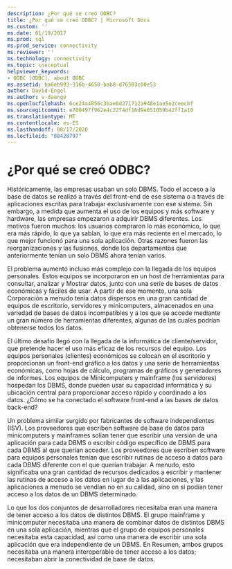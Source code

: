 ```yaml
---
description: ¿Por qué se creó ODBC?
title: ¿Por qué se creó ODBC? | Microsoft Docs
ms.custom: ''
ms.date: 01/19/2017
ms.prod: sql
ms.prod_service: connectivity
ms.reviewer: ''
ms.technology: connectivity
ms.topic: conceptual
helpviewer_keywords:
- ODBC [ODBC], about ODBC
ms.assetid: ba6eb993-316b-4650-bab8-d76583c00e53
author: David-Engel
ms.author: v-daenge
ms.openlocfilehash: 6ce24a4856c3bae6d271712a948e1ae5e2ceecbf
ms.sourcegitcommit: e700497f962e4c2274df16d9e651059b42ff1a10
ms.translationtype: MT
ms.contentlocale: es-ES
ms.lasthandoff: 08/17/2020
ms.locfileid: "88428797"
---
```

# <a name="why-was-odbc-created"></a>¿Por qué se creó ODBC?
Históricamente, las empresas usaban un solo DBMS. Todo el acceso a la base de datos se realizó a través del front-end de ese sistema o a través de aplicaciones escritas para trabajar exclusivamente con ese sistema. Sin embargo, a medida que aumenta el uso de los equipos y más software y hardware, las empresas empezaron a adquirir DBMS diferentes. Los motivos fueron muchos: los usuarios compraron lo más económico, lo que era más rápido, lo que ya sabían, lo que era más reciente en el mercado, lo que mejor funcionó para una sola aplicación. Otras razones fueron las reorganizaciones y las fusiones, donde los departamentos que anteriormente tenían un solo DBMS ahora tenían varios.  
  
 El problema aumentó incluso más complejo con la llegada de los equipos personales. Estos equipos se incorporaron en un host de herramientas para consultar, analizar y Mostrar datos, junto con una serie de bases de datos económicas y fáciles de usar. A partir de ese momento, una sola Corporación a menudo tenía datos dispersos en una gran cantidad de equipos de escritorio, servidores y minicomputers, almacenados en una variedad de bases de datos incompatibles y a los que se accede mediante un gran número de herramientas diferentes, algunas de las cuales podrían obtenerse todos los datos.  
  
 El último desafío llegó con la llegada de la informática de cliente/servidor, que pretende hacer el uso más eficaz de los recursos del equipo. Los equipos personales (clientes) económicos se colocan en el escritorio y proporcionan un front-end gráfico a los datos y una serie de herramientas económicas, como hojas de cálculo, programas de gráficos y generadores de informes. Los equipos de Minicomputers y mainframe (los servidores) hospedan los DBMS, donde pueden usar su capacidad informática y su ubicación central para proporcionar acceso rápido y coordinado a los datos. ¿Cómo se ha conectado el software front-end a las bases de datos back-end?  
  
 Un problema similar surgido por fabricantes de software independientes (ISV). Los proveedores que escriben software de base de datos para minicomputers y mainframes solían tener que escribir una versión de una aplicación para cada DBMS o escribir código específico de DBMS para cada DBMS al que querían acceder. Los proveedores que escriben software para equipos personales tenían que escribir rutinas de acceso a datos para cada DBMS diferente con el que querían trabajar. A menudo, esto significaba una gran cantidad de recursos dedicados a escribir y mantener las rutinas de acceso a los datos en lugar de a las aplicaciones, y las aplicaciones a menudo se vendían no en su calidad, sino en si podían tener acceso a los datos de un DBMS determinado.  
  
 Lo que los dos conjuntos de desarrolladores necesitaba eran una manera de tener acceso a los datos de distintos DBMS. El grupo mainframe y minicomputer necesitaba una manera de combinar datos de distintos DBMS en una sola aplicación, mientras que el grupo de equipos personales necesitaba esta capacidad, así como una manera de escribir una sola aplicación que era independiente de un DBMS. En Resumen, ambos grupos necesitaba una manera interoperable de tener acceso a los datos; necesitaban abrir la conectividad de base de datos.
